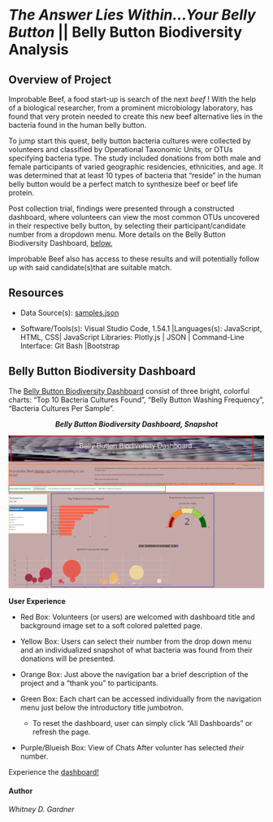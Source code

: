 # _The Answer Lies Within…Your Belly Button_ || Belly Button Biodiversity Analysis

## Overview of Project

Improbable Beef, a food start-up is search of the next _beef_ ! With the help of a biological researcher, from a prominent microbiology laboratory, has found that very protein needed to create this new beef alternative lies in the bacteria found in the human belly button. 

To jump start this quest, belly button bacteria cultures were collected by volunteers and classified by Operational Taxonomic Units, or OTUs specifying bacteria type. The study included donations from both male and female participants of varied geographic residencies, ethnicities, and age. It was determined that at least 10 types of bacteria that “reside” in the human belly button would be a perfect match to synthesize beef or beef life protein. 

Post collection trial, findings were presented through a constructed dashboard, where volunteers can view the most common OTUs uncovered in their respective belly button, by selecting their participant/candidate number from a dropdown menu. More details on the Belly Button Biodiversity Dashboard, [below.](https://github.com/SoWhitIs/belly-button-biodiversity-analysis#belly-button-biodiversity-dashboard)

Improbable Beef also has access to these results and will potentially follow up with said candidate(s)that are suitable match. 

## Resources
* Data Source(s): [samples.json](https://github.com/SoWhitIs/belly-button-biodiversity-analysis/blob/35fba3d2b456ff1c57c80007996ae01e93b8c165/samples.json)

* Software/Tools(s):  Visual Studio Code, 1.54.1 |Languages(s): JavaScript, HTML, CSS| JavaScript Libraries: Plotly.js | JSON | Command-Line Interface: Git Bash |Bootstrap


## Belly Button Biodiversity Dashboard

The [Belly Button Biodiversity Dashboard](https://sowhitis.github.io/belly-button-biodiversity-analysis/) consist of three bright, colorful charts: “Top 10 Bacteria Cultures Found”, “Belly Button Washing Frequency”, “Bacteria Cultures Per Sample”. 

<p align="center">
  <i><b> Belly Button Biodiversity Dashboard, Snapshot  </b></i> 
 </p>
<p align="center">
  <img src="static/images/dashboard_snapshot_2.png" />
</p>

**User Experience**

* Red Box: Volunteers (or users) are welcomed with dashboard title and background image set to a soft colored paletted page. 

* Yellow Box: Users can select their number from the drop down menu and an individualized snapshot of what bacteria was found from their donations will be presented. 

* Orange Box: Just above the navigation bar a brief description of the project and a “thank you” to participants. 

* Green Box: Each chart can be accessed individually from the navigation menu just below the introductory title jumbotron. 

    * To reset the dashboard, user can simply click “All Dashboards” or refresh the page. 

* Purple/Blueish Box: View of Chats After volunter has selected _their_ number. 

 Experience the [dashboard!](https://sowhitis.github.io/belly-button-biodiversity-analysis/)


#### Author
_Whitney D. Gardner_
